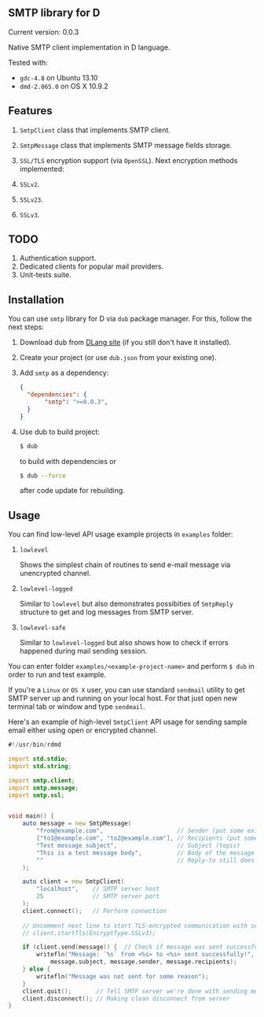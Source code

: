 ## SMTP library for D

Current version: 0.0.3

Native SMTP client implementation in D language.

Tested with:
 * `gdc-4.8` on Ubuntu 13.10
 * `dmd-2.065.0` on OS X 10.9.2

## Features

 1. `SmtpClient` class that implements SMTP client.
 2. `SmtpMessage` class that implements SMTP message fields storage.
 3. `SSL/TLS` encryption support (via `OpenSSL`). Next encryption methods implemented:
   
   1. `SSLv2`.
   2. `SSLv23`.
   3. `SSLv3`.

## TODO

 1. Authentication support.
 2. Dedicated clients for popular mail providers.
 3. Unit-tests suite.
 
## Installation

You can use `smtp` library for D via `dub` package manager.
For this, follow the next steps:
 
 1. Download dub from [DLang site](http://code.dlang.org) (if you still don't have it installed).
 2. Create your project (or use `dub.json` from your existing one).
 3. Add `smtp` as a dependency:

     ```JSON
     {
       "dependencies": {
       		"smtp": ">=0.0.3",
       }
     }
     ```
 4. Use dub to build project:

     ```bash
     $ dub
     ```
     to build with dependencies or 
     ```bash
     $ dub --force
     ```
     after code update for rebuilding.

## Usage

You can find low-level API usage example projects in `examples` folder:

 1. `lowlevel`
    
    Shows the simplest chain of routines to send e-mail message via
    unencrypted channel.
 
 2. `lowlevel-logged`
    
    Similar to `lowlevel` but also demonstrates possibities of `SmtpReply`
    structure to get and log messages from SMTP server.
 
 3. `lowlevel-safe`
    
    Similar to `lowlevel-logged` but also shows how to check if errors
    happened during mail sending session.

You can enter folder `examples/<example-project-name>` and perform `$ dub` in order
to run and test example.

If you're a `Linux` or `OS X` user, you can use standard `sendmail` utility
to get SMTP server up and running on your local host. For that just open
new terminal tab or window and type `sendmail`.

Here's an example of high-level `SmtpClient` API usage for sending sample email
either using open or encrypted channel.

```D
#!/usr/bin/rdmd

import std.stdio;
import std.string;

import smtp.client;
import smtp.message;
import smtp.ssl;


void main() {
	auto message = new SmtpMessage(
		"from@example.com",	 					// Sender (put some existing address here)
		["to1@example.com", "to2@example.com"], // Recipients (put some existing addresses here)
		"Test message subject",  				// Subject (topic)
		"This is a test message body",  		// Body of the message
		""										// Reply-to still does not work
	);

	auto client = new SmtpClient(
		"localhost", 	// SMTP server host
		25			 	// SMTP server port
	); 
	client.connect(); 	// Perform connection
	
	// Uncomment next line to start TLS-encrypted communication with server
	// client.startTls(EncryptType.SSLv3);

	if (client.send(message)) {  // Check if message was sent successfully
		writefln("Message: `%s` from <%s> to <%s> sent successfully!",
			message.subject, message.sender, message.recipients);
	} else {
		writefln("Message was not sent for some reason");
	}
	client.quit();		 // Tell SMTP server we're done with sending messages
	client.disconnect(); // Making clean disconnect from server
}
```